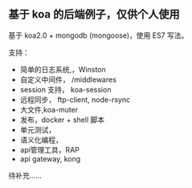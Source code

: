 ## 基于 koa 的后端例子，仅供个人使用

基于 koa2.0 + mongodb (mongoose)，使用 ES7 写法。

支持：

* 简单的日志系统,，Winston
* 自定义中间件， /middlewares
* session 支持， koa-session
* 远程同步， ftp-client, node-rsync
* 大文件,koa-muter
* 发布，docker + shell 脚本
* 单元测试，
* 语义化编程，
* api管理工具，RAP
* api gateway, kong 

待补充……